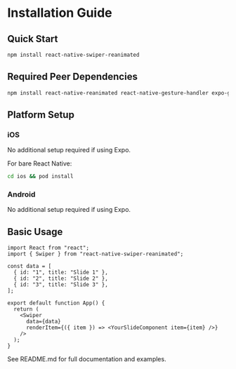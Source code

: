 # Installation Guide

## Quick Start

```bash
npm install react-native-swiper-reanimated
```

## Required Peer Dependencies

```bash
npm install react-native-reanimated react-native-gesture-handler expo-glass-effect @expo/vector-icons
```

## Platform Setup

### iOS

No additional setup required if using Expo.

For bare React Native:

```bash
cd ios && pod install
```

### Android

No additional setup required if using Expo.

## Basic Usage

```tsx
import React from "react";
import { Swiper } from "react-native-swiper-reanimated";

const data = [
  { id: "1", title: "Slide 1" },
  { id: "2", title: "Slide 2" },
  { id: "3", title: "Slide 3" },
];

export default function App() {
  return (
    <Swiper
      data={data}
      renderItem={({ item }) => <YourSlideComponent item={item} />}
    />
  );
}
```

See README.md for full documentation and examples.
